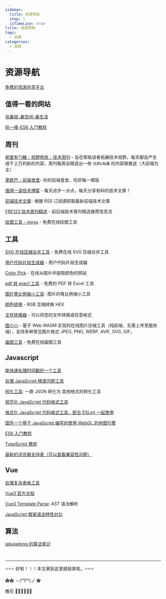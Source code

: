 ```yaml
---
sidebar:
  title: 资源导航
  step: 1
  isTimeLine: true
title: 资源导航
tags:
  - 资源
categories:
  - 资源
---
```


# 资源导航

[免费的资源共享平台](https://www.fre321.com/)

## 值得一看的网站

[张鑫旭-鑫空间-鑫生活](https://www.zhangxinxu.com/)

[阮一峰-ES6 入门教程](https://es6.ruanyifeng.com/)

## 周刊

[粥里有勺糖 - 视野修炼 - 技术周刊](https://sugarat.top/weekly/) - 旨在帮助读者拓展技术视野，每天都会产生成千上万的新的内容，周刊每周会精选出一些 `优质&有趣` 的内容做推送（大前端为主）

[童欧巴 - 前端食堂](https://github.com/Geekhyt/weekly)- 你的前端食堂，吃好每一顿饭

[值得一读技术博客](https://daily-blog.chlinlearn.top/) - 每天进步一点点，每天分享有料的技术文章！

[前端技术文章](https://fed.chanceyu.com/)- 根据 RSS 订阅源抓取最新前端技术文章

[FRE123 技术周刊精选](https://www.fre321.com/weekly) - 前后端技术周刊精选推荐信息流

[绘图工具 - moyu](https://draw.moyu.io/) - 免费在线绘图工具

## 工具

[SVG 在线压缩合并工具](https://www.zhangxinxu.com/sp/svgo/) - 免费在线 SVG 压缩合并工具

[用户代码片段生成器](https://snippet-generator.app/) - 用户代码片段生成器

[Color Pick](https://imgcolorpicker.vercel.app/) - 在线从图片中提取颜色的网站

[pdf 转 execl 工具](https://smallpdf.com/pdf-to-excel) - 免费的 PDF 转 Excel 工具

[图片等比例缩小工具](https://picresize.com/)- 图片的等比例缩小工具

[颜色转换](https://www.fenxianglu.cn/tool/color) - RGB 互相转换 HEX

[文件转换器](https://convertio.co/zh/) - 可以将您的文件转换成任意格式

[图小小](https://picsmaller.com/) - 基于 Web WASM 实现的在线图片压缩工具（纯前端，无需上传至服务端），支持多种常见图片格式 JPEG, PNG, WEBP, AVIF, SVG, GIF。

[画图工具](https://draw.moyu.io/) - 免费在线画图工具

## Javascript

[能快速处理时间戳的一个工具](https://dayjs.fenxianglu.cn/)

[处理 JavaScript 精度问题工具](http://mikemcl.github.io/big.js/)

[转化工具](https://transform.tools/json-schema-to-openapi-schema): 一款 JSON 转化为 其他格式的转化工具

[规范化 JavaScript 代码格式工具](https://eslint.nodejs.cn/)

[格式化 JavaScript 代码格式工具，配合 ESLint 一起使用](https://www.prettier.cn/)

[国外一个基于 JavaScript 编写的使用 WebGL 的地图引擎](https://zouyaoji.top/vue-cesium/#/zh-CN)

[ES6 入门教程](https://es6.ruanyifeng.com/)

[TypeScript 教程](https://wangdoc.com/typescript/)

[最新的浏览器支持表（可以查看兼容性问题）](https://caniuse.com/)

## Vue

[处理复杂表格工具](https://vxetable.cn/#/table/start/install)

[Vue3 官方文档](https://cn.vuejs.org/)

[Vue3 Template Parse](https://template-explorer.vuejs.org/#eyJzcmMiOiI8ZGl2PkhlbGxvIFdvcmxkPC9kaXY+Iiwib3B0aW9ucyI6e319): AST 语法解析

[JavaScript 框架语法特性对比](https://component-party.jason-liang.com/)

## 算法

[labuladong 的算法笔记](https://labuladong.online/algo/)

<br/>
<hr />

⭐️⭐️⭐️ 好啦！！！本文章到这里就结束啦。⭐️⭐️⭐️

✿✿ ヽ(°▽°)ノ ✿

撒花 🌸🌸🌸🌸🌸🌸
